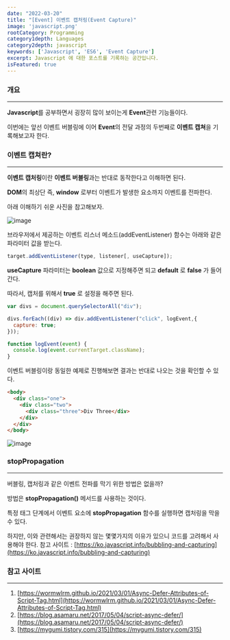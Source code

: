 ```yaml
---
date: "2022-03-20"
title: "[Event] 이벤트 캡처링(Event Capture)"
image: 'javascript.png'
rootCategory: Programming
category1depth: Languages
category2depth: javascript
keywords: ['Javascript', 'ES6', 'Event Capture']
excerpt: Javascript 에 대한 포스트를 기록하는 공간입니다.
isFeatured: true
---
```



### 개요

---

**Javascript**를 공부하면서 굉장히 많이 보이는게 **Event**관련 기능들이다.

이번에는 앞선 이벤트 버블링에 이어 **Event**의 전달 과정의 두번째로 **이벤트 캡쳐**을 기록해보고자 한다.

### 이벤트 캡쳐란?

---

**이벤트 캡처링**이란 **이벤트 버블링**과는 반대로 동작한다고 이해하면 된다.

**DOM**의 최상단 즉, **window** 로부터 이벤트가 발생한 요소까지 이벤트를 전파한다.

아래 이해하기 쉬운 사진을 참고해보자.

![image](https://user-images.githubusercontent.com/56063287/159166689-1cbc3635-8fd1-40d2-a602-dc34bd877528.png)

브라우저에서 제공하는 이벤트 리스너 메소드(addEventListener) 함수는 아래와 같은 파라미터 값을 받는다.

```js
target.addEventListener(type, listener[, useCapture]);
```

**useCapture** 파라미터는 **boolean** 값으로 지정해주면 되고 **default** 로 **false** 가 들어간다.

따라서, 캡처를 위해서 **true** 로 설정을 해주면 된다.

```js
var divs = document.querySelectorAll("div");

divs.forEach((div) => div.addEventListener("click", logEvent,{
  capture: true;
}));

function logEvent(event) {
  console.log(event.currentTarget.className);
}
```

이벤트 버블링이랑 동일한 예제로 진행해보면 결과는 반대로 나오는 것을 확인할 수 있다.

```html
<body>
  <div class="one">
    <div class="two">
      <div class="three">Div Three</div>
    </div>
  </div>
</body>
```

![image](https://user-images.githubusercontent.com/56063287/159166849-e16ef1dd-cf12-4106-95f7-f66e4661b2e3.png)

### stopPropagation

---

버블링, 캡처링과 같은 이벤트 전파를 막기 위한 방법은 없을까?

방법은 **stopPropagation()** 메서드를 사용하는 것이다.

특정 태그 단계에서 이벤트 요소에 **stopPropagation** 함수를 실행하면 캡처링을 막을 수 있다.

하지만, 이와 관련해서는 권장하지 않는 몇몇가지의 이유가 있으니 코드를 고려해서 사용해야 한다.
참고 사이트 : [https://ko.javascript.info/bubbling-and-capturing](https://ko.javascript.info/bubbling-and-capturing)

### 참고 사이트

---

1. [https://wormwlrm.github.io/2021/03/01/Async-Defer-Attributes-of-Script-Tag.html](https://wormwlrm.github.io/2021/03/01/Async-Defer-Attributes-of-Script-Tag.html)
2. [https://blog.asamaru.net/2017/05/04/script-async-defer/](https://blog.asamaru.net/2017/05/04/script-async-defer/)
3. [https://mygumi.tistory.com/315](https://mygumi.tistory.com/315)
